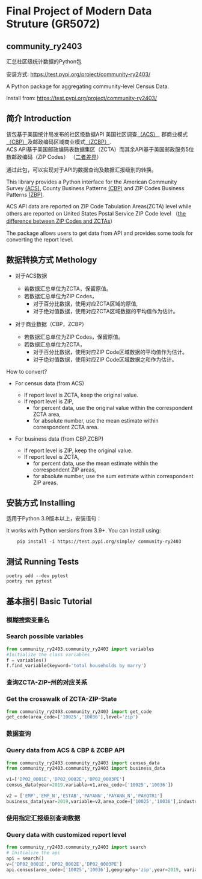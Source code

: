 Final Project of Modern Data Struture (GR5072)
=============
community_ry2403
------------

汇总社区级统计数据的Python包

安装方式: https://test.pypi.org/project/community-ry2403/

A Python package for aggregating community-level Census Data.

Install from: https://test.pypi.org/project/community-ry2403/




简介 Introduction 
------------

该包基于美国统计局发布的社区级数据API 美国社区调查[（ACS）](https://www.census.gov/data/developers/data-sets/acs-5year.html), 郡商业模式[（CBP）](https://www.census.gov/data/developers/data-sets/cbp-nonemp-zbp/cbp-api.html)及邮政编码区域商业模式[（ZCBP）](https://www.census.gov/data/developers/data-sets/cbp-nonemp-zbp/zbp-api.html).  
ACS API基于美国邮政编码表数据集区（ZCTA）而其余API基于美国邮政服务5位数邮政编码（ZIP Codes） （[二者差异](https://www.census.gov/programs-surveys/geography/guidance/geo-areas/zctas.html#:~:text=ZIP%20Code%20Tabulation%20Areas%20(ZCTAs)%20are%20generalized%20areal%20representations%20of,station%20associated%20with%20mailing%20addresses.)）

通过此包，可以实现对于API的数据查询及数据汇报级别的转换。


This library provides a Python interface for the American Community Survey [(ACS)](https://www.census.gov/data/developers/data-sets/acs-5year.html), County Business Patterns [(CBP)](https://www.census.gov/data/developers/data-sets/cbp-nonemp-zbp/cbp-api.html)  and ZIP Codes Business Patterns [(ZBP)](https://www.census.gov/data/developers/data-sets/cbp-nonemp-zbp/zbp-api.html).          

ACS API data are reported on ZIP Code Tabulation Areas(ZCTA) level while others are reported on United States Postal Service ZIP Code level （[the difference between ZIP Codes and ZCTAs](https://www.census.gov/programs-surveys/geography/guidance/geo-areas/zctas.html#:~:text=ZIP%20Code%20Tabulation%20Areas%20(ZCTAs)%20are%20generalized%20areal%20representations%20of,station%20associated%20with%20mailing%20addresses.)）

The package allows users to get data from API and provides some tools for converting the report level.   




数据转换方式 Methology 
------------
* 对于ACS数据
    - 若数据汇总单位为ZCTA，保留原值。
    - 若数据汇总单位为ZIP Codes， 
        - 对于百分比数据，使用对应ZCTA区域的原值, 
        - 对于绝对值数据，使用对应ZCTA区域数据的平均值作为估计。

* 对于商业数据（CBP，ZCBP）
    - 若数据汇总单位为ZIP Codes，保留原值。
    - 若数据汇总单位为ZCTA， 
        - 对于百分比数据，使用对应ZIP Code区域数据的平均值作为估计。
        - 对于绝对值数据，使用对应ZIP Code区域数据之和作为估计。


How to convert?
* For census data (from ACS)
    - If report level is ZCTA, keep the original value.
    - If report level is ZIP, 
        - for percent data, use the original value within the correspondent ZCTA area, 
        - for absolute number, use the mean estimate within correspondent ZCTA area.

* For business data (from CBP,ZCBP)
    - If report level is ZIP, keep the original value.
    - If report level is ZCTA, 
        - for percent data, use the mean estimate within the correspondent ZIP areas, 
        - for absolute number, use the sum estimate within correspondent ZIP areas.


安装方式 Installing 
----------
适用于Python 3.9版本以上，安装语句：

It works with Python versions from 3.9+. You can install using:



```shell
    pip install -i https://test.pypi.org/simple/ community-ry2403
```

测试 Running Tests 
-------------

```shell
poetry add --dev pytest
poetry run pytest
```


基本指引 Basic Tutorial 
--------------


### 模糊搜索变量名 
### Search possible variables 

```python
from community_ry2403.community_ry2403 import variables
#Initialize the class variables
f = variables()   
f.find_variable(keyword='total households by marry')
```

### 查询ZCTA-ZIP-州的对应关系 
### Get the crosswalk of ZCTA-ZIP-State 

```python
from community_ry2403.community_ry2403 import get_code
get_code(area_code=['10025','10036'],level='zip')
```

### 数据查询
### Query data from ACS & CBP & ZCBP API

```python
from community_ry2403.community_ry2403 import census_data        
from community_ry2403.community_ry2403 import business_data        

v1=['DP02_0001E','DP02_0002E','DP02_0003PE']
census_data(year=2019,variable=v1,area_code=['10025','10036'])       

v2 = ['EMP','EMP_N','ESTAB','PAYANN','PAYANN_N','PAYQTR1']
business_data(year=2019,variable=v2,area_code=['10025','10036'],industry=72)

```

### 使用指定汇报级别查询数据 
### Query data with customized report level 
```python
from community_ry2403.community_ry2403 import search
# Initialize the api
api = search()  
v=['DP02_0001E','DP02_0002E','DP02_0003PE']
api.census(area_code=['10025','10036'],geography='zip',year=2019, variable=v)
```









